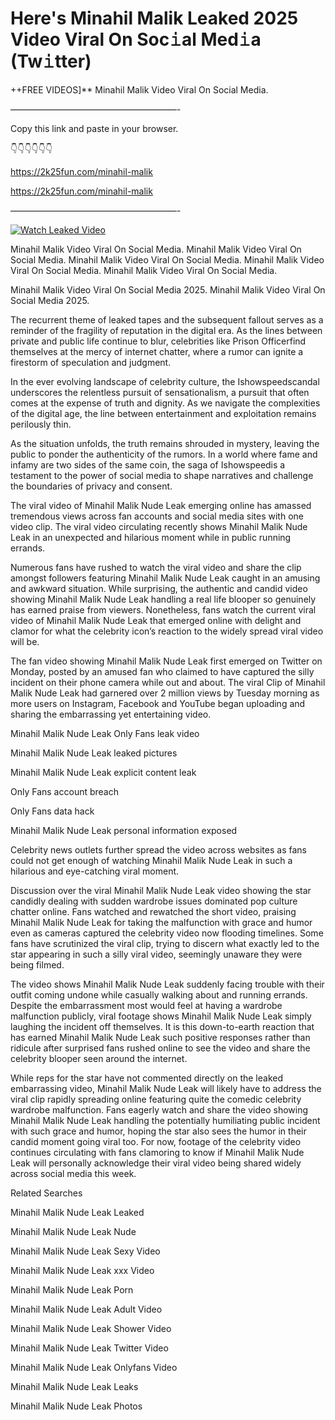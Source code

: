 # Here's Minahil Malik Leaked 2025 Video Viral On Soc𝚒al Med𝚒a (Tw𝚒tter)

++FREE VIDEOS]** Minahil Malik Video Viral On Social Media.

———————————————————-

Copy this link and paste in your browser.

👇👇👇👇👇👇

https://2k25fun.com/minahil-malik

https://2k25fun.com/minahil-malik

———————————————————-

[![Watch Leaked Video](https://miro.medium.com/v2/resize:fit:828/format:webp/1*cilzJN44JGOrTw9NJCrNHA.gif "Watch Leaked Video")](https://2k25fun.com/minahil-malik)

Minahil Malik Video Viral On Social Media. Minahil Malik Video Viral On Social Media. Minahil Malik Video Viral On Social Media. Minahil Malik Video Viral On Social Media. Minahil Malik Video Viral On Social Media.

Minahil Malik Video Viral On Social Media 2025. Minahil Malik Video Viral On Social Media 2025.

The recurrent theme of leaked tapes and the subsequent fallout serves as a reminder of the fragility of reputation in the digital era. As the lines between private and public life continue to blur, celebrities like Prison Officerfind themselves at the mercy of internet chatter, where a rumor can ignite a firestorm of speculation and judgment.

In the ever evolving landscape of celebrity culture, the Ishowspeedscandal underscores the relentless pursuit of sensationalism, a pursuit that often comes at the expense of truth and dignity. As we navigate the complexities of the digital age, the line between entertainment and exploitation remains perilously thin.

As the situation unfolds, the truth remains shrouded in mystery, leaving the public to ponder the authenticity of the rumors. In a world where fame and infamy are two sides of the same coin, the saga of Ishowspeedis a testament to the power of social media to shape narratives and challenge the boundaries of privacy and consent.

The viral video of Minahil Malik Nude Leak emerging online has amassed tremendous views across fan accounts and social media sites with one video clip. The viral video circulating recently shows Minahil Malik Nude Leak in an unexpected and hilarious moment while in public running errands.

Numerous fans have rushed to watch the viral video and share the clip amongst followers featuring Minahil Malik Nude Leak caught in an amusing and awkward situation. While surprising, the authentic and candid video showing Minahil Malik Nude Leak handling a real life blooper so genuinely has earned praise from viewers. Nonetheless, fans watch the current viral video of Minahil Malik Nude Leak that emerged online with delight and clamor for what the celebrity icon’s reaction to the widely spread viral video will be.

The fan video showing Minahil Malik Nude Leak first emerged on Twitter on Monday, posted by an amused fan who claimed to have captured the silly incident on their phone camera while out and about. The viral Clip of Minahil Malik Nude Leak had garnered over 2 million views by Tuesday morning as more users on Instagram, Facebook and YouTube began uploading and sharing the embarrassing yet entertaining video.

Minahil Malik Nude Leak Only Fans leak video

Minahil Malik Nude Leak leaked pictures

Minahil Malik Nude Leak explicit content leak

Only Fans account breach

Only Fans data hack

Minahil Malik Nude Leak personal information exposed

Celebrity news outlets further spread the video across websites as fans could not get enough of watching Minahil Malik Nude Leak in such a hilarious and eye-catching viral moment.

Discussion over the viral Minahil Malik Nude Leak video showing the star candidly dealing with sudden wardrobe issues dominated pop culture chatter online. Fans watched and rewatched the short video, praising Minahil Malik Nude Leak for taking the malfunction with grace and humor even as cameras captured the celebrity video now flooding timelines. Some fans have scrutinized the viral clip, trying to discern what exactly led to the star appearing in such a silly viral video, seemingly unaware they were being filmed.

The video shows Minahil Malik Nude Leak suddenly facing trouble with their outfit coming undone while casually walking about and running errands. Despite the embarrassment most would feel at having a wardrobe malfunction publicly, viral footage shows Minahil Malik Nude Leak simply laughing the incident off themselves. It is this down-to-earth reaction that has earned Minahil Malik Nude Leak such positive responses rather than ridicule after surprised fans rushed online to see the video and share the celebrity blooper seen around the internet.

While reps for the star have not commented directly on the leaked embarrassing video, Minahil Malik Nude Leak will likely have to address the viral clip rapidly spreading online featuring quite the comedic celebrity wardrobe malfunction. Fans eagerly watch and share the video showing Minahil Malik Nude Leak handling the potentially humiliating public incident with such grace and humor, hoping the star also sees the humor in their candid moment going viral too. For now, footage of the celebrity video continues circulating with fans clamoring to know if Minahil Malik Nude Leak will personally acknowledge their viral video being shared widely across social media this week.

Related Searches

Minahil Malik Nude Leak Leaked

Minahil Malik Nude Leak Nude

Minahil Malik Nude Leak Sexy Video

Minahil Malik Nude Leak xxx Video

Minahil Malik Nude Leak Porn

Minahil Malik Nude Leak Adult Video

Minahil Malik Nude Leak Shower Video

Minahil Malik Nude Leak Twitter Video

Minahil Malik Nude Leak Onlyfans Video

Minahil Malik Nude Leak Leaks

Minahil Malik Nude Leak Photos